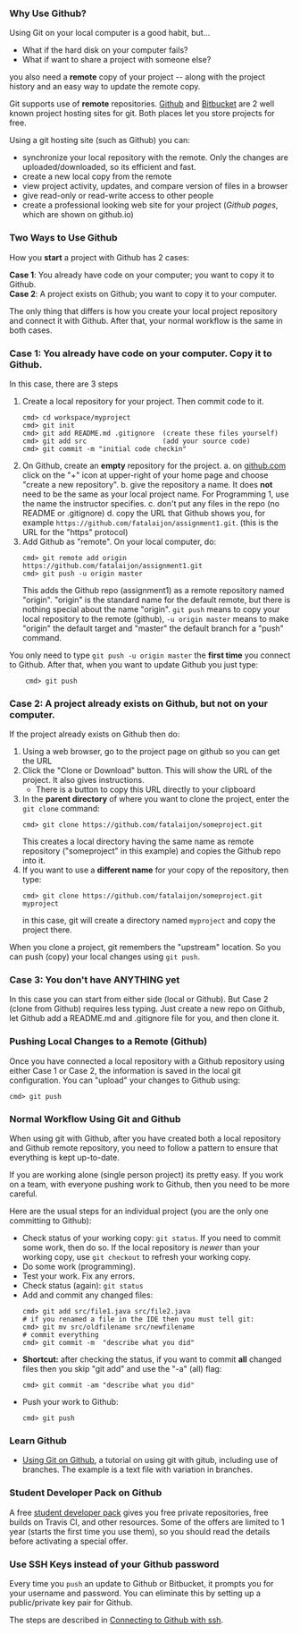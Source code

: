 ### Why Use Github?

Using Git on your local computer is a good habit, but...

* What if the hard disk on your computer fails?
* What if want to share a project with someone else?

you also need a **remote** copy of your project -- along with the project history and an easy way to update the remote copy.

Git supports use of **remote** repositories.
[Github](https://github.com) and [Bitbucket](https://bitbucket.org) are 2 well known project hosting sites for git.  Both places let you store projects for free.

Using a git hosting site (such as Github) you can:

* synchronize your local repository with the remote. Only the changes are uploaded/downloaded, so its efficient and fast.
* create a new local copy from the remote
* view project activity, updates, and compare version of files in a browser
* give read-only or read-write access to other people 
* create a professional looking web site for your project (*Github pages*, which are shown on github.io)

### Two Ways to Use Github

How you **start** a project with Github has 2 cases:

**Case 1**: You already have code on your computer; you want to copy it to Github.   
**Case 2**: A project exists on Github; you want to copy it to your computer.

The only thing that differs is how you create your local project repository and connect it with Github.  After that, your normal workflow is the same in both cases.

### Case 1: You already have code on your computer. Copy it to Github.

In this case, there are 3 steps

1. Create a local repository for your project.  Then commit code to it.
    ```shell
    cmd> cd workspace/myproject
    cmd> git init
    cmd> git add README.md .gitignore  (create these files yourself)
    cmd> git add src                   (add your source code)
    cmd> git commit -m "initial code checkin"
    ```
2. On Github, create an **empty** repository for the project.
    a. on [github.com](https://github.com) click on the "+" icon at upper-right of your home page and choose "create a new repository".
    b. give the repository a name. It does **not** need to be the same as your local project name.  For Programming 1, use the name the instructor specifies.
    c. don't put any files in the repo (no README or .gitignore)
    d. copy the URL that Github shows you, for example `https://github.com/fatalaijon/assignment1.git`.  (this is the URL for the "https" protocol)
3. Add Github as "remote".  On your local computer, do:
   ```shell
   cmd> git remote add origin https://github.com/fatalaijon/assignment1.git
   cmd> git push -u origin master
   ```
   This adds the Github repo (assignment1) as a remote repository named "origin".  "origin" is the standard name for the default remote, but there is nothing special about the name "origin".  `git push` means to copy your local repository to the remote (github), `-u origin master` means to make "origin" the default target and "master" the default branch for a "push" command.

You only need to type `git push -u origin master` the **first time** you connect to Github.  After that, when you want to update Github you just type:
```shell
    cmd> git push
```

### Case 2: A project already exists on Github, but not on your computer.

If the project already exists on Github then do:

1. Using a web browser, go to the project page on github so you can get the URL
2. Click the "Clone or Download" button. This will show the URL of the project. It also gives instructions.
    * There is a button to copy this URL directly to your clipboard 
3. In the **parent directory** of where you want to clone the project, enter the `git clone` command:
    ```shell
    cmd> git clone https://github.com/fatalaijon/someproject.git
    ```
    This creates a local directory having the same name as remote repository ("someproject" in this example) and copies the Github repo into it.
4. If you want to use a **different name** for your copy of the repository, then type:
    ```shell
    cmd> git clone https://github.com/fatalaijon/someproject.git  myproject
    ```
    in this case, git will create a directory named `myproject` and copy the project there.

When you clone a project, git remembers the "upstream" location. So you can push (copy) your
local changes using `git push`.

### Case 3: You don't have ANYTHING yet

In this case you can start from either side (local or Github).  But Case 2 (clone from Github) requires less typing. Just create a new repo on Github, let Github add a README.md and .gitignore file for you, and then clone it.

### Pushing Local Changes to a Remote (Github)

Once you have connected a local repository with a Github repository using either Case 1 or Case 2, the information
is saved in the local git configuration.  You can "upload" your changes to Github using:
```
cmd> git push
```

### Normal Workflow Using Git and Github

When using git with Github, after you have created both a local repository and Github remote repository, you need to follow a pattern to ensure that everything is kept up-to-date.

If you are working alone (single person project) its pretty easy. If you work on a team, with everyone pushing work to Github, then you need to be more careful.

Here are the usual steps for an individual project (you are the only one committing to Github):

* Check status of your working copy: `git status`.  If you need to commit some work, then do so.  If the local repository is *newer* than your working copy, use `git checkout` to refresh your working copy.
* Do some work (programming).
* Test your work.  Fix any errors.
* Check status (again): `git status`
* Add and commit any changed files:
    ```shell
    cmd> git add src/file1.java src/file2.java
    # if you renamed a file in the IDE then you must tell git:
    cmd> git mv src/oldfilename src/newfilename
    # commit everything
    cmd> git commit -m  "describe what you did"
    ```
* **Shortcut:** after checking the status, if you want to commit **all** changed files then you skip "git add" and use the "-a" (all) flag:
    ```shell
    cmd> git commit -am "describe what you did"
    ```
* Push your work to Github:
    ```
   cmd> git push
   ```


### Learn Github

* [Using Git on Github](https://guides.github.com/activities/hello-world/), a tutorial on using git with gitub, including use of branches.  The example is a text file with variation in branches.


### Student Developer Pack on Github

A free [student developer pack](https://education.github.com/pack) gives you free private repositories, free builds on Travis CI, and other resources.  Some of the offers are limited to 1 year (starts the first time you use them), so you should read the details before activating a special offer.


### Use SSH Keys instead of your Github password

Every time you `push` an update to Github or Bitbucket, it prompts you for your username and password.  You can eliminate this by setting up a public/private key pair for Github.

The steps are described in [Connecting to Github with ssh](https://help.github.com/articles/connecting-to-github-with-ssh/).
